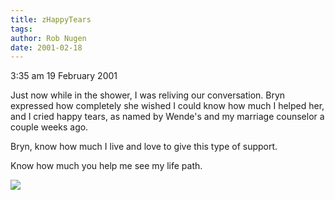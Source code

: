 ```yaml
---
title: zHappyTears
tags: 
author: Rob Nugen
date: 2001-02-18
---
```


<p class=date>3:35 am 19 February 2001</p>

<p>Just now while in the shower, I was reliving our
conversation.  Bryn expressed how completely she
wished  I could know how much I helped her, and I
cried happy tears, as named by Wende's and my marriage
counselor a couple weeks ago.</p>

<p>Bryn, know how much I live and love to give this
type of support.</p>

<p>Know how much you help me see my life path.</p>

<p><img src="/images/rob/wL-ROB.gif"/></p>
